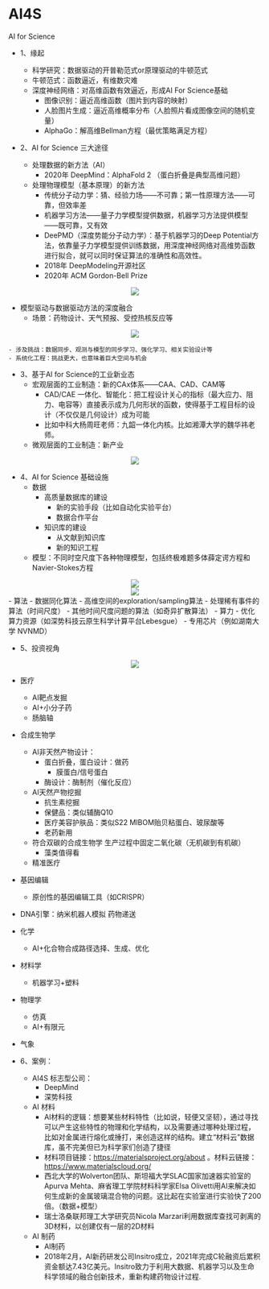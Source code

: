 # AI4S
AI for Science 
- 1、缘起
  - 科学研究：数据驱动的开普勒范式or原理驱动的牛顿范式
  - 牛顿范式：函数逼近，有维数灾难
  - 深度神经网络：对高维函数有效逼近，形成AI For Science基础
    - 图像识别：逼近高维函数（图片到内容的映射）
    - 人脸图片生成：逼近高维概率分布（人脸照片看成图像空间的随机变量）
    - AlphaGo：解高维Bellman方程（最优策略满足方程）

- 2、AI for Science 三大途径
  - 处理数据的新方法（AI）
    - 2020年 DeepMind：AlphaFold 2 （蛋白折叠是典型高维问题）
  - 处理物理模型（基本原理）的新方法
    - 传统分子动力学：猜、经验力场——不可靠；第一性原理方法——可靠，但效率差
    - 机器学习方法——量子力学模型提供数据，机器学习方法提供模型——既可靠，又有效
    - DeePMD（深度势能分子动力学）：基于机器学习的Deep Potential方法，依靠量子力学模型提供训练数据，用深度神经网络对高维势函数进行拟合，就可以同时保证算法的准确性和高效性。
    - 2018年 DeepModeling开源社区
    - 2020年 ACM Gordon-Bell Prize
    
<div align=center>
<img src="https://user-images.githubusercontent.com/118708553/210033847-bdfa4100-c35b-44b7-9b4a-cb277f3bb771.png"/>
</div>


  - 模型驱动与数据驱动方法的深度融合
    - 场景：药物设计、天气预报、受控热核反应等

<div align=center>
<img src="https://user-images.githubusercontent.com/118708553/210033969-ade5693b-ec52-454e-932b-9e3ed0bb3c82.png"/>
</div>

    - 涉及挑战：数据同步、观测与模型的同步学习、强化学习、相关实验设计等
    - 系统化工程：挑战更大，也意味着巨大空间与机会

- 3、基于AI for Science的工业新业态
  - 宏观层面的工业制造：新的CAx体系——CAA、CAD、CAM等
    - CAD/CAE 一体化、智能化：把工程设计关心的指标（最大应力、阻力、电容等）直接表示成为几何形状的函数，使得基于工程目标的设计（不仅仅是几何设计）成为可能
    - 比如中科大杨周旺老师：九韶一体化内核。比如湘潭大学的魏华祎老师。
  - 微观层面的工业制造：新产业

<div align=center>
<img src="https://user-images.githubusercontent.com/118708553/210034018-9688b93e-6413-46f6-abaf-7e8606ddbf2f.png"/>
</div>

- 4、AI for Science 基础设施
  - 数据
    - 高质量数据库的建设
      - 新的实验手段（比如自动化实验平台）
      - 数据合作平台
    - 知识库的建设
      - 从文献到知识库
      - 新的知识工程
  - 模型：不同时空尺度下各种物理模型，包括终极难题多体薛定谔方程和Navier-Stokes方程

<div align=center>
<img src="https://user-images.githubusercontent.com/118708553/210034981-c6e85f24-fe3f-4878-a827-dd1d67736276.png"/>
</div>


<div align=center>
<img src="https://user-images.githubusercontent.com/118708553/210034076-645abd5c-451a-45ee-b8e8-dffc9ec021b3.png"/>
</div>
  - 算法
    - 数据同化算法
    - 高维空间的exploration/sampling算法
    - 处理稀有事件的算法（时间尺度）
    - 其他时间尺度问题的算法（如奇异扩散算法）
  - 算力
    - 优化算力资源（如深势科技云原生科学计算平台Lebesgue）
    - 专用芯片（例如湖南大学 NVNMD）

- 5、投资视角

<div align=center>
<img src="https://user-images.githubusercontent.com/118708553/210034134-099d5cd8-1b55-473b-ba78-ae3cfa22d59c.png"/>
</div>

  - 医疗
    - AI靶点发掘
    - AI+小分子药
    - 肠脑轴
  - 合成生物学
    - AI非天然产物设计：
      - 蛋白折叠，蛋白设计：做药
        - 膜蛋白/信号蛋白
      - 酶设计：酶制剂（催化反应）
    - AI天然产物挖掘
      - 抗生素挖掘
      - 保健品：类似辅酶Q10
      - 医疗美容护肤品：类似S22 MIBOM贻贝粘蛋白、玻尿酸等
      - 老药新用
    - 符合双碳的合成生物学 生产过程中固定二氧化碳（无机碳到有机碳）
      - 藻类值得看
    - 精准医疗
  - 基因编辑
    - 原创性的基因编辑工具（如CRISPR）
  - DNA引擎：纳米机器人模拟 药物递送
  - 化学
    - AI+化合物合成路径选择、生成、优化
  - 材料学
    - 机器学习+塑料
  - 物理学
    - 仿真
    - AI+有限元
  - 气象

- 6、案例：
  - AI4S 标志型公司：
    - DeepMind
    - 深势科技 
  - AI 材料
    - AI材料的逻辑：想要某些材料特性（比如说，轻便又坚韧），通过寻找可以产生这些特性的物理和化学结构，以及需要通过哪种处理过程，比如对金属进行熔化或捶打，来创造这样的结构。建立“材料云”数据库，虽不完美但已为科学家们创造了捷径
    - 材料项目链接：https://materialsproject.org/about 。材料云链接：https://www.materialscloud.org/
    - 西北大学的Wolverton团队、斯坦福大学SLAC国家加速器实验室的Apurva Mehta、麻省理工学院材料科学家Elsa Olivetti用AI来解决如何生成新的金属玻璃混合物的问题。这比起在实验室进行实验快了200倍。（数据+模型）
    - 瑞士洛桑联邦理工大学研究员Nicola Marzari利用数据库查找可剥离的3D材料，以创建仅有一层的2D材料
  - AI 制药
    - AI制药 
    - 2018年2月，AI新药研发公司Insitro成立，2021年完成C轮融资后累积资金额达7.43亿美元。Insitro致力于利用大数据、机器学习以及生命科学领域的融合创新技术，重新构建药物设计过程.

